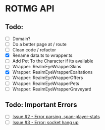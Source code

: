 # ROTMG API

## Todo:
- [ ] Domain?
- [ ] Do a better page at / route
- [ ] Clean code / refactor
- [x] Rename data.ts to wrapper.ts
- [ ] Add Pet To the Character if its available
- [ ] Wrapper: RealmEyeWrapperSkins
- [x] Wrapper: RealmEyeWrapperExaltations
- [ ] Wrapper: RealmEyeWrapperOffers
- [ ] Wrapper: RealmEyeWrapperPets
- [ ] Wrapper: RealmEyeWrapperGraveyard

## Todo: Important Errors
- [ ] [Issue #2 - Error parsing .span-player-stats](https://github.com/neopkr/RotMG-API/issues/2)
- [ ] [Issue #3 - Error: socket hang up](https://github.com/neopkr/RotMG-API/issues/3#issue-2485006888)
